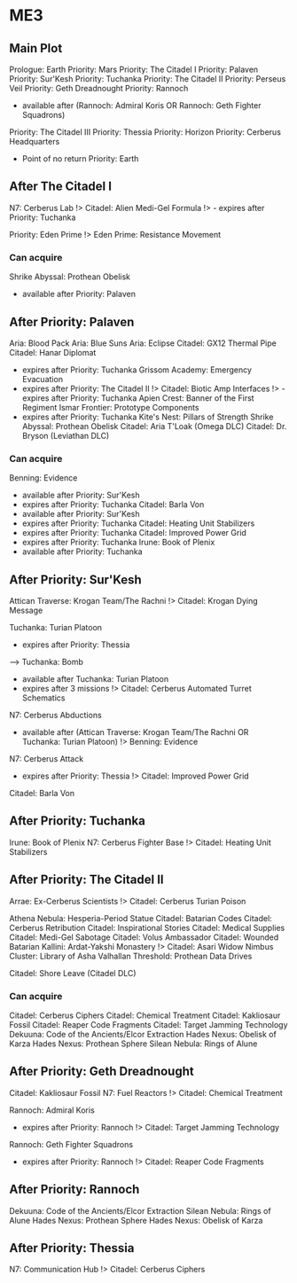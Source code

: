 # ME3

## Main Plot

Prologue: Earth
Priority: Mars
Priority: The Citadel I
Priority: Palaven
Priority: Sur'Kesh
Priority: Tuchanka
Priority: The Citadel II
Priority: Perseus Veil
Priority: Geth Dreadnought
Priority: Rannoch
- available after (Rannoch: Admiral Koris OR Rannoch: Geth Fighter Squadrons)

Priority: The Citadel III
Priority: Thessia
Priority: Horizon
Priority: Cerberus Headquarters
- Point of no return
Priority: Earth

## After The Citadel I

N7: Cerberus Lab
!> Citadel: Alien Medi-Gel Formula
!> - expires after Priority: Tuchanka

Priority: Eden Prime
!> Eden Prime: Resistance Movement

### Can acquire
Shrike Abyssal: Prothean Obelisk
- available after Priority: Palaven

## After Priority: Palaven

Aria: Blood Pack
Aria: Blue Suns
Aria: Eclipse
Citadel: GX12 Thermal Pipe
Citadel: Hanar Diplomat
- expires after Priority: Tuchanka
Grissom Academy: Emergency Evacuation
- expires after Priority: The Citadel II
!> Citadel: Biotic Amp Interfaces
!> - expires after Priority: Tuchanka
Apien Crest: Banner of the First Regiment
Ismar Frontier: Prototype Components
- expires after Priority: Tuchanka
Kite's Nest: Pillars of Strength
Shrike Abyssal: Prothean Obelisk
Citadel: Aria T'Loak (Omega DLC)
Citadel: Dr. Bryson (Leviathan DLC)

### Can acquire
Benning: Evidence
- available after Priority: Sur'Kesh
- expires after Priority: Tuchanka
Citadel: Barla Von
- available after Priority: Sur'Kesh
- expires after Priority: Tuchanka
Citadel: Heating Unit Stabilizers
- expires after Priority: Tuchanka
Citadel: Improved Power Grid
- expires after Priority: Tuchanka
Irune: Book of Plenix
- available after Priority: Tuchanka

## After Priority: Sur'Kesh

Attican Traverse: Krogan Team/The Rachni
!> Citadel: Krogan Dying Message

Tuchanka: Turian Platoon
- expires after Priority: Thessia

-->
Tuchanka: Bomb
- available after Tuchanka: Turian Platoon
- expires after 3 missions
!> Citadel: Cerberus Automated Turret Schematics

N7: Cerberus Abductions
- available after (Attican Traverse: Krogan Team/The Rachni OR Tuchanka: Turian Platoon)
!> Benning: Evidence

N7: Cerberus Attack
- expires after Priority: Thessia
!> Citadel: Improved Power Grid

Citadel: Barla Von

## After Priority: Tuchanka

Irune: Book of Plenix
N7: Cerberus Fighter Base
!> Citadel: Heating Unit Stabilizers

## After Priority: The Citadel II

Arrae: Ex-Cerberus Scientists
!> Citadel: Cerberus Turian Poison

Athena Nebula: Hesperia-Period Statue
Citadel: Batarian Codes
Citadel: Cerberus Retribution
Citadel: Inspirational Stories
Citadel: Medical Supplies
Citadel: Medi-Gel Sabotage
Citadel: Volus Ambassador
Citadel: Wounded Batarian
Kallini: Ardat-Yakshi Monastery
!> Citadel: Asari Widow
Nimbus Cluster: Library of Asha
Valhallan Threshold: Prothean Data Drives

Citadel: Shore Leave (Citadel DLC)

### Can acquire
Citadel: Cerberus Ciphers
Citadel: Chemical Treatment
Citadel: Kakliosaur Fossil
Citadel: Reaper Code Fragments
Citadel: Target Jamming Technology
Dekuuna: Code of the Ancients/Elcor Extraction
Hades Nexus: Obelisk of Karza
Hades Nexus: Prothean Sphere
Silean Nebula: Rings of Alune

## After Priority: Geth Dreadnought

Citadel: Kakliosaur Fossil
N7: Fuel Reactors
!> Citadel: Chemical Treatment

Rannoch: Admiral Koris
- expires after Priority: Rannoch
!> Citadel: Target Jamming Technology

Rannoch: Geth Fighter Squadrons
- expires after Priority: Rannoch
!> Citadel: Reaper Code Fragments

## After Priority: Rannoch

Dekuuna: Code of the Ancients/Elcor Extraction
Silean Nebula: Rings of Alune
Hades Nexus: Prothean Sphere
Hades Nexus: Obelisk of Karza

## After Priority: Thessia

N7: Communication Hub
!> Citadel: Cerberus Ciphers
